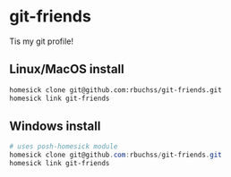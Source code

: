 git-friends
==========
Tis my git profile!

## Linux/MacOS install
```bash
homesick clone git@github.com:rbuchss/git-friends.git
homesick link git-friends
```

## Windows install
```powershell
# uses posh-homesick module
homesick clone git@github.com:rbuchss/git-friends.git
homesick link git-friends
```
